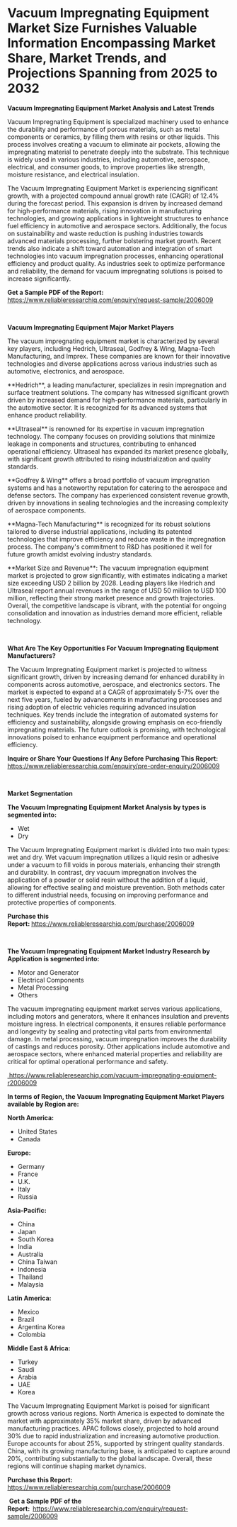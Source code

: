 <p><h1>Vacuum Impregnating Equipment Market Size Furnishes Valuable Information Encompassing Market Share, Market Trends, and Projections Spanning from 2025 to 2032</h1></p><p><strong>Vacuum Impregnating Equipment Market Analysis and Latest Trends</strong></p>
<p><p>Vacuum Impregnating Equipment is specialized machinery used to enhance the durability and performance of porous materials, such as metal components or ceramics, by filling them with resins or other liquids. This process involves creating a vacuum to eliminate air pockets, allowing the impregnating material to penetrate deeply into the substrate. This technique is widely used in various industries, including automotive, aerospace, electrical, and consumer goods, to improve properties like strength, moisture resistance, and electrical insulation.</p><p>The Vacuum Impregnating Equipment Market is experiencing significant growth, with a projected compound annual growth rate (CAGR) of 12.4% during the forecast period. This expansion is driven by increased demand for high-performance materials, rising innovation in manufacturing technologies, and growing applications in lightweight structures to enhance fuel efficiency in automotive and aerospace sectors. Additionally, the focus on sustainability and waste reduction is pushing industries towards advanced materials processing, further bolstering market growth. Recent trends also indicate a shift toward automation and integration of smart technologies into vacuum impregnation processes, enhancing operational efficiency and product quality. As industries seek to optimize performance and reliability, the demand for vacuum impregnating solutions is poised to increase significantly.</p></p>
<p><strong>Get a Sample PDF of the Report:&nbsp;</strong> <a href="https://www.reliableresearchiq.com/enquiry/request-sample/2006009?utm_campaign=973&utm_medium=2&utm_source=Github&utm_content=ia&utm_term=12042025&utm_id=vacuum-impregnating-equipment">https://www.reliableresearchiq.com/enquiry/request-sample/2006009</a></p>
<p>&nbsp;</p>
<p><strong>Vacuum Impregnating Equipment Major Market Players</strong></p>
<p><p>The vacuum impregnating equipment market is characterized by several key players, including Hedrich, Ultraseal, Godfrey & Wing, Magna-Tech Manufacturing, and Imprex. These companies are known for their innovative technologies and diverse applications across various industries such as automotive, electronics, and aerospace.</p><p>**Hedrich**, a leading manufacturer, specializes in resin impregnation and surface treatment solutions. The company has witnessed significant growth driven by increased demand for high-performance materials, particularly in the automotive sector. It is recognized for its advanced systems that enhance product reliability.</p><p>**Ultraseal** is renowned for its expertise in vacuum impregnation technology. The company focuses on providing solutions that minimize leakage in components and structures, contributing to enhanced operational efficiency. Ultraseal has expanded its market presence globally, with significant growth attributed to rising industrialization and quality standards.</p><p>**Godfrey & Wing** offers a broad portfolio of vacuum impregnation systems and has a noteworthy reputation for catering to the aerospace and defense sectors. The company has experienced consistent revenue growth, driven by innovations in sealing technologies and the increasing complexity of aerospace components.</p><p>**Magna-Tech Manufacturing** is recognized for its robust solutions tailored to diverse industrial applications, including its patented technologies that improve efficiency and reduce waste in the impregnation process. The company's commitment to R&D has positioned it well for future growth amidst evolving industry standards.</p><p>**Market Size and Revenue**: The vacuum impregnation equipment market is projected to grow significantly, with estimates indicating a market size exceeding USD 2 billion by 2028. Leading players like Hedrich and Ultraseal report annual revenues in the range of USD 50 million to USD 100 million, reflecting their strong market presence and growth trajectories. Overall, the competitive landscape is vibrant, with the potential for ongoing consolidation and innovation as industries demand more efficient, reliable technology.</p></p>
<p>&nbsp;</p>
<p><strong>What Are The Key Opportunities For Vacuum Impregnating Equipment Manufacturers?</strong></p>
<p><p>The Vacuum Impregnating Equipment market is projected to witness significant growth, driven by increasing demand for enhanced durability in components across automotive, aerospace, and electronics sectors. The market is expected to expand at a CAGR of approximately 5-7% over the next five years, fueled by advancements in manufacturing processes and rising adoption of electric vehicles requiring advanced insulation techniques. Key trends include the integration of automated systems for efficiency and sustainability, alongside growing emphasis on eco-friendly impregnating materials. The future outlook is promising, with technological innovations poised to enhance equipment performance and operational efficiency.</p></p>
<p><strong>Inquire or Share Your Questions If Any Before Purchasing This Report:</strong> <a href="https://www.reliableresearchiq.com/enquiry/pre-order-enquiry/2006009?utm_campaign=973&utm_medium=2&utm_source=Github&utm_content=ia&utm_term=12042025&utm_id=vacuum-impregnating-equipment">https://www.reliableresearchiq.com/enquiry/pre-order-enquiry/2006009</a></p>
<p>&nbsp;</p>
<p><strong>Market Segmentation</strong></p>
<p><strong>The Vacuum Impregnating Equipment Market Analysis by types is segmented into:</strong></p>
<p><ul><li>Wet</li><li>Dry</li></ul></p>
<p><p>The Vacuum Impregnating Equipment market is divided into two main types: wet and dry. Wet vacuum impregnation utilizes a liquid resin or adhesive under a vacuum to fill voids in porous materials, enhancing their strength and durability. In contrast, dry vacuum impregnation involves the application of a powder or solid resin without the addition of a liquid, allowing for effective sealing and moisture prevention. Both methods cater to different industrial needs, focusing on improving performance and protective properties of components.</p></p>
<p><strong>Purchase this Report:&nbsp;</strong><a href="https://www.reliableresearchiq.com/purchase/2006009?utm_campaign=973&utm_medium=2&utm_source=Github&utm_content=ia&utm_term=12042025&utm_id=vacuum-impregnating-equipment">https://www.reliableresearchiq.com/purchase/2006009</a></p>
<p>&nbsp;</p>
<p><strong>The Vacuum Impregnating Equipment Market Industry Research by Application is segmented into:</strong></p>
<p><ul><li>Motor and Generator</li><li>Electrical Components</li><li>Metal Processing</li><li>Others</li></ul></p>
<p><p>The vacuum impregnating equipment market serves various applications, including motors and generators, where it enhances insulation and prevents moisture ingress. In electrical components, it ensures reliable performance and longevity by sealing and protecting vital parts from environmental damage. In metal processing, vacuum impregnation improves the durability of castings and reduces porosity. Other applications include automotive and aerospace sectors, where enhanced material properties and reliability are critical for optimal operational performance and safety.</p></p>
<p><a href="https://www.reliableresearchiq.com/vacuum-impregnating-equipment-r2006009?utm_campaign=973&utm_medium=2&utm_source=Github&utm_content=ia&utm_term=12042025&utm_id=vacuum-impregnating-equipment">&nbsp;https://www.reliableresearchiq.com/vacuum-impregnating-equipment-r2006009</a></p>
<p><strong>In terms of Region, the Vacuum Impregnating Equipment Market Players available by Region are:</strong></p>
<p>
    <p> <strong> North America: </strong>
        <ul>
            <li>United States</li>
            <li>Canada</li>
        </ul>
        </p> 
    <p> <strong> Europe: </strong>
        <ul>
            <li>Germany</li>
            <li>France</li>
            <li>U.K.</li>
            <li>Italy</li>
            <li>Russia</li>
        </ul>
        </p> 
    <p> <strong> Asia-Pacific: </strong>
        <ul>
            <li>China</li>
            <li>Japan</li>
            <li>South Korea</li>
            <li>India</li>
            <li>Australia</li>
            <li>China Taiwan</li>
            <li>Indonesia</li>
            <li>Thailand</li>
            <li>Malaysia</li>
        </ul>
        </p> 
    <p> <strong> Latin America: </strong>
        <ul>
            <li>Mexico</li>
            <li>Brazil</li>
            <li>Argentina Korea</li>
            <li>Colombia</li>
        </ul>
        </p> 
    <p> <strong> Middle East & Africa: </strong>
        <ul>
            <li>Turkey</li>
            <li>Saudi</li>
            <li>Arabia</li>
            <li>UAE</li>
            <li>Korea</li>
        </ul>
    </p>
    </p>
<p><p>The Vacuum Impregnating Equipment Market is poised for significant growth across various regions. North America is expected to dominate the market with approximately 35% market share, driven by advanced manufacturing practices. APAC follows closely, projected to hold around 30% due to rapid industrialization and increasing automotive production. Europe accounts for about 25%, supported by stringent quality standards. China, with its growing manufacturing base, is anticipated to capture around 20%, contributing substantially to the global landscape. Overall, these regions will continue shaping market dynamics.</p></p>
<p><strong>Purchase this Report: </strong><a href="https://www.reliableresearchiq.com/purchase/2006009?utm_campaign=973&utm_medium=2&utm_source=Github&utm_content=ia&utm_term=12042025&utm_id=vacuum-impregnating-equipment">https://www.reliableresearchiq.com/purchase/2006009</a></p>
<p>&nbsp;<strong>Get a Sample PDF of the Report:&nbsp;&nbsp;</strong><a href="https://www.reliableresearchiq.com/enquiry/request-sample/2006009?utm_campaign=973&utm_medium=2&utm_source=Github&utm_content=ia&utm_term=12042025&utm_id=vacuum-impregnating-equipment">https://www.reliableresearchiq.com/enquiry/request-sample/2006009</a></p>
<p><strong></strong></p>
<p><p></p><p></p><p></p></p>